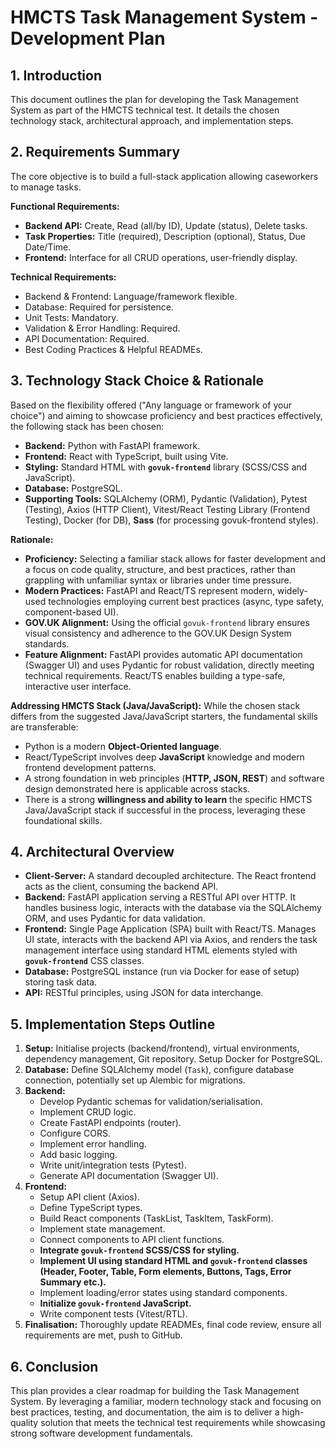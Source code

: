 # HMCTS Task Management System - Development Plan

## 1. Introduction

This document outlines the plan for developing the Task Management System as part of the HMCTS technical test. It details the chosen technology stack, architectural approach, and implementation steps.

## 2. Requirements Summary

The core objective is to build a full-stack application allowing caseworkers to manage tasks.

**Functional Requirements:**

- **Backend API:** Create, Read (all/by ID), Update (status), Delete tasks.
- **Task Properties:** Title (required), Description (optional), Status, Due Date/Time.
- **Frontend:** Interface for all CRUD operations, user-friendly display.

**Technical Requirements:**

- Backend & Frontend: Language/framework flexible.
- Database: Required for persistence.
- Unit Tests: Mandatory.
- Validation & Error Handling: Required.
- API Documentation: Required.
- Best Coding Practices & Helpful READMEs.

## 3. Technology Stack Choice & Rationale

Based on the flexibility offered ("Any language or framework of your choice") and aiming to showcase proficiency and best practices effectively, the following stack has been chosen:

- **Backend:** Python with FastAPI framework.
- **Frontend:** React with TypeScript, built using Vite.
- **Styling:** Standard HTML with **`govuk-frontend`** library (SCSS/CSS and JavaScript).
- **Database:** PostgreSQL.
- **Supporting Tools:** SQLAlchemy (ORM), Pydantic (Validation), Pytest (Testing), Axios (HTTP Client), Vitest/React Testing Library (Frontend Testing), Docker (for DB), **Sass** (for processing govuk-frontend styles).

**Rationale:**

- **Proficiency:** Selecting a familiar stack allows for faster development and a focus on code quality, structure, and best practices, rather than grappling with unfamiliar syntax or libraries under time pressure.
- **Modern Practices:** FastAPI and React/TS represent modern, widely-used technologies employing current best practices (async, type safety, component-based UI).
- **GOV.UK Alignment:** Using the official `govuk-frontend` library ensures visual consistency and adherence to the GOV.UK Design System standards.
- **Feature Alignment:** FastAPI provides automatic API documentation (Swagger UI) and uses Pydantic for robust validation, directly meeting technical requirements. React/TS enables building a type-safe, interactive user interface.

**Addressing HMCTS Stack (Java/JavaScript):**
While the chosen stack differs from the suggested Java/JavaScript starters, the fundamental skills are transferable:

- Python is a modern **Object-Oriented language**.
- React/TypeScript involves deep **JavaScript** knowledge and modern frontend development patterns.
- A strong foundation in web principles (**HTTP, JSON, REST**) and software design demonstrated here is applicable across stacks.
- There is a strong **willingness and ability to learn** the specific HMCTS Java/JavaScript stack if successful in the process, leveraging these foundational skills.

## 4. Architectural Overview

- **Client-Server:** A standard decoupled architecture. The React frontend acts as the client, consuming the backend API.
- **Backend:** FastAPI application serving a RESTful API over HTTP. It handles business logic, interacts with the database via the SQLAlchemy ORM, and uses Pydantic for data validation.
- **Frontend:** Single Page Application (SPA) built with React/TS. Manages UI state, interacts with the backend API via Axios, and renders the task management interface using standard HTML elements styled with **`govuk-frontend`** CSS classes.
- **Database:** PostgreSQL instance (run via Docker for ease of setup) storing task data.
- **API:** RESTful principles, using JSON for data interchange.

## 5. Implementation Steps Outline

1.  **Setup:** Initialise projects (backend/frontend), virtual environments, dependency management, Git repository. Setup Docker for PostgreSQL.
2.  **Database:** Define SQLAlchemy model (`Task`), configure database connection, potentially set up Alembic for migrations.
3.  **Backend:**
    - Develop Pydantic schemas for validation/serialisation.
    - Implement CRUD logic.
    - Create FastAPI endpoints (router).
    - Configure CORS.
    - Implement error handling.
    - Add basic logging.
    - Write unit/integration tests (Pytest).
    - Generate API documentation (Swagger UI).
4.  **Frontend:**
    - Setup API client (Axios).
    - Define TypeScript types.
    - Build React components (TaskList, TaskItem, TaskForm).
    - Implement state management.
    - Connect components to API client functions.
    - **Integrate `govuk-frontend` SCSS/CSS for styling.**
    - **Implement UI using standard HTML and `govuk-frontend` classes (Header, Footer, Table, Form elements, Buttons, Tags, Error Summary etc.).**
    - Implement loading/error states using standard components.
    - **Initialize `govuk-frontend` JavaScript.**
    - Write component tests (Vitest/RTL).
5.  **Finalisation:** Thoroughly update READMEs, final code review, ensure all requirements are met, push to GitHub.

## 6. Conclusion

This plan provides a clear roadmap for building the Task Management System. By leveraging a familiar, modern technology stack and focusing on best practices, testing, and documentation, the aim is to deliver a high-quality solution that meets the technical test requirements while showcasing strong software development fundamentals.
